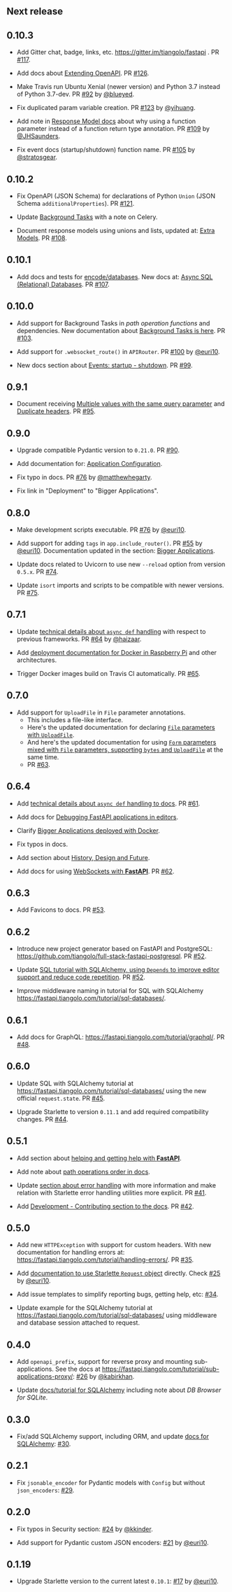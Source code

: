 ## Next release

## 0.10.3

* Add Gitter chat, badge, links, etc. <a href="https://gitter.im/tiangolo/fastapi" target="_blank">https://gitter.im/tiangolo/fastapi
</a>. PR <a href="https://github.com/tiangolo/fastapi/pull/117" target="_blank">#117</a>.

* Add docs about <a href="https://fastapi.tiangolo.com/tutorial/extending-openapi/" target="_blank">Extending OpenAPI</a>. PR <a href="https://github.com/tiangolo/fastapi/pull/126" target="_blank">#126</a>.

* Make Travis run Ubuntu Xenial (newer version) and Python 3.7 instead of Python 3.7-dev. PR <a href="https://github.com/tiangolo/fastapi/pull/92" target="_blank">#92</a> by <a href="https://github.com/blueyed" target="_blank">@blueyed</a>.

* Fix duplicated param variable creation. PR <a href="https://github.com/tiangolo/fastapi/pull/123" target="_blank">#123</a> by <a href="https://github.com/yihuang" target="_blank">@yihuang</a>.

* Add note in <a href="https://fastapi.tiangolo.com/tutorial/response-model/" target="_blank">Response Model docs</a> about why using a function parameter instead of a function return type annotation. PR <a href="https://github.com/tiangolo/fastapi/pull/109" target="_blank">#109</a> by <a href="https://github.com/JHSaunders" target="_blank">@JHSaunders</a>.

* Fix event docs (startup/shutdown) function name. PR <a href="https://github.com/tiangolo/fastapi/pull/105" target="_blank">#105</a> by <a href="https://github.com/stratosgear" target="_blank">@stratosgear</a>.

## 0.10.2

* Fix OpenAPI (JSON Schema) for declarations of Python `Union` (JSON Schema `additionalProperties`). PR <a href="https://github.com/tiangolo/fastapi/pull/121" target="_blank">#121</a>.

* Update <a href="https://fastapi.tiangolo.com/tutorial/background-tasks/" target="_blank">Background Tasks</a> with a note on Celery.

* Document response models using unions and lists, updated at: <a href="https://fastapi.tiangolo.com/tutorial/extra-models/" target="_blank">Extra Models</a>. PR <a href="https://github.com/tiangolo/fastapi/pull/108" target="_blank">#108</a>.

## 0.10.1

* Add docs and tests for <a href="https://github.com/encode/databases" target="_blank">encode/databases</a>. New docs at: <a href="https://fastapi.tiangolo.com/tutorial/async-sql-databases/" target="_blank">Async SQL (Relational) Databases</a>. PR <a href="https://github.com/tiangolo/fastapi/pull/107" target="_blank">#107</a>.

## 0.10.0

* Add support for Background Tasks in *path operation functions* and dependencies. New documentation about <a href="https://fastapi.tiangolo.com/tutorial/background-tasks/" target="_blank">Background Tasks is here</a>. PR <a href="https://github.com/tiangolo/fastapi/pull/103" target="_blank">#103</a>.

* Add support for `.websocket_route()` in `APIRouter`. PR <a href="https://github.com/tiangolo/fastapi/pull/100" target="_blank">#100</a> by <a href="https://github.com/euri10" target="_blank">@euri10</a>.

* New docs section about <a href="https://fastapi.tiangolo.com/tutorial/events/" target="_blank">Events: startup - shutdown</a>. PR <a href="https://github.com/tiangolo/fastapi/pull/99" target="_blank">#99</a>.

## 0.9.1

* Document receiving <a href="https://fastapi.tiangolo.com/tutorial/query-params-str-validations/#query-parameter-list-multiple-values" target="_blank">Multiple values with the same query parameter</a> and <a href="https://fastapi.tiangolo.com/tutorial/header-params/#duplicate-headers" target="_blank">Duplicate headers</a>. PR <a href="https://github.com/tiangolo/fastapi/pull/95" target="_blank">#95</a>.

## 0.9.0

* Upgrade compatible Pydantic version to `0.21.0`. PR <a href="https://github.com/tiangolo/fastapi/pull/90" target="_blank">#90</a>.

* Add documentation for: <a href="https://fastapi.tiangolo.com/tutorial/application-configuration/" target="_blank">Application Configuration</a>.

* Fix typo in docs. PR <a href="https://github.com/tiangolo/fastapi/pull/76" target="_blank">#76</a> by <a href="https://github.com/matthewhegarty" target="_blank">@matthewhegarty</a>.

* Fix link in "Deployment" to "Bigger Applications".

## 0.8.0

* Make development scripts executable. PR <a href="https://github.com/tiangolo/fastapi/pull/76" target="_blank">#76</a> by <a href="https://github.com/euri10" target="_blank">@euri10</a>.

* Add support for adding `tags` in `app.include_router()`. PR <a href="https://github.com/tiangolo/fastapi/pull/55" target="_blank">#55</a> by <a href="https://github.com/euri10" target="_blank">@euri10</a>. Documentation updated in the section: <a href="https://fastapi.tiangolo.com/tutorial/bigger-applications/" target="_blank">Bigger Applications</a>.

* Update docs related to Uvicorn to use new `--reload` option from version `0.5.x`. PR <a href="https://github.com/tiangolo/fastapi/pull/74" target="_blank">#74</a>.

* Update `isort` imports and scripts to be compatible with newer versions. PR <a href="https://github.com/tiangolo/fastapi/pull/75" target="_blank">#75</a>.

## 0.7.1

* Update <a href="https://fastapi.tiangolo.com/async/#path-operation-functions" target="_blank">technical details about `async def` handling</a> with respect to previous frameworks. PR <a href="https://github.com/tiangolo/fastapi/pull/64" target="_blank">#64</a> by <a href="https://github.com/haizaar" target="_blank">@haizaar</a>.

* Add <a href="https://fastapi.tiangolo.com/deployment/#raspberry-pi-and-other-architectures" target="_blank">deployment documentation for Docker in Raspberry Pi</a> and other architectures.

* Trigger Docker images build on Travis CI automatically. PR <a href="https://github.com/tiangolo/fastapi/pull/65" target="_blank">#65</a>.

## 0.7.0

* Add support for `UploadFile` in `File` parameter annotations.
    * This includes a file-like interface.
    * Here's the updated documentation for declaring <a href="https://fastapi.tiangolo.com/tutorial/request-files/#file-parameters-with-uploadfile" target="_blank"> `File` parameters with `UploadFile`</a>.
    * And here's the updated documentation for using <a href="https://fastapi.tiangolo.com/tutorial/request-forms-and-files/" target="_blank">`Form` parameters mixed with `File` parameters, supporting `bytes` and `UploadFile`</a> at the same time.
    * PR <a href="https://github.com/tiangolo/fastapi/pull/63" target="_blank">#63</a>.

## 0.6.4

* Add <a href="https://fastapi.tiangolo.com/async/#very-technical-details" target="_blank">technical details about `async def` handling to docs</a>. PR <a href="https://github.com/tiangolo/fastapi/pull/61" target="_blank">#61</a>.

* Add docs for <a href="https://fastapi.tiangolo.com/tutorial/debugging/" target="_blank">Debugging FastAPI applications in editors</a>.

* Clarify <a href="https://fastapi.tiangolo.com/deployment/#bigger-applications" target="_blank">Bigger Applications deployed with Docker</a>.

* Fix typos in docs.

* Add section about <a href="https://fastapi.tiangolo.com/history-design-future/" target="_blank">History, Design and Future</a>.

* Add docs for using <a href="https://fastapi.tiangolo.com/tutorial/websockets/" target="_blank">WebSockets with **FastAPI**</a>. PR <a href="https://github.com/tiangolo/fastapi/pull/62" target="_blank">#62</a>.

## 0.6.3

* Add Favicons to docs. PR <a href="https://github.com/tiangolo/fastapi/pull/53" target="_blank">#53</a>.

## 0.6.2

* Introduce new project generator based on FastAPI and PostgreSQL: <a href="https://github.com/tiangolo/full-stack-fastapi-postgresql" target="_blank">https://github.com/tiangolo/full-stack-fastapi-postgresql</a>. PR <a href="https://github.com/tiangolo/fastapi/pull/52" target="_blank">#52</a>.

* Update <a href="https://fastapi.tiangolo.com/tutorial/sql-databases/" target="_blank">SQL tutorial with SQLAlchemy, using `Depends` to improve editor support and reduce code repetition</a>. PR <a href="https://github.com/tiangolo/fastapi/pull/52" target="_blank">#52</a>.

* Improve middleware naming in tutorial for SQL with SQLAlchemy <a href="https://fastapi.tiangolo.com/tutorial/sql-databases/" target="_blank">https://fastapi.tiangolo.com/tutorial/sql-databases/</a>.

## 0.6.1

* Add docs for GraphQL: <a href="https://fastapi.tiangolo.com/tutorial/graphql/" target="_blank">https://fastapi.tiangolo.com/tutorial/graphql/</a>. PR <a href="https://github.com/tiangolo/fastapi/pull/48" target="_blank">#48</a>.

## 0.6.0

* Update SQL with SQLAlchemy tutorial at <a href="https://fastapi.tiangolo.com/tutorial/sql-databases/" target="_blank">https://fastapi.tiangolo.com/tutorial/sql-databases/</a> using the new official `request.state`. PR <a href="https://github.com/tiangolo/fastapi/pull/45" target="_blank">#45</a>.

* Upgrade Starlette to version `0.11.1` and add required compatibility changes. PR <a href="https://github.com/tiangolo/fastapi/pull/44" target="_blank">#44</a>.

## 0.5.1

* Add section about <a href="https://fastapi.tiangolo.com/help-fastapi/" target="_blank">helping and getting help with **FastAPI**</a>.

* Add note about <a href="https://fastapi.tiangolo.com/tutorial/path-params/#order-matters" target="_blank">path operations order in docs</a>.

* Update <a href="https://fastapi.tiangolo.com/tutorial/handling-errors/" target="_blank">section about error handling</a> with more information and make relation with Starlette error handling utilities more explicit. PR <a href="https://github.com/tiangolo/fastapi/pull/41" target="_blank">#41</a>.

* Add <a href="" target="_blank">Development - Contributing section to the docs</a>. PR <a href="https://github.com/tiangolo/fastapi/pull/42" target="_blank">#42</a>.

## 0.5.0

* Add new `HTTPException` with support for custom headers. With new documentation for handling errors at: <a href="https://fastapi.tiangolo.com/tutorial/handling-errors/" target="_blank">https://fastapi.tiangolo.com/tutorial/handling-errors/</a>. PR <a href="https://github.com/tiangolo/fastapi/pull/35" target="_blank">#35</a>.

* Add <a href="https://fastapi.tiangolo.com/tutorial/using-request-directly/" target="_blank">documentation to use Starlette `Request` object</a> directly. Check <a href="https://github.com/tiangolo/fastapi/pull/25" target="_blank">#25</a> by <a href="https://github.com/euri10" target="_blank">@euri10</a>.

* Add issue templates to simplify reporting bugs, getting help, etc: <a href="https://github.com/tiangolo/fastapi/pull/34" target="_blank">#34</a>.

* Update example for the SQLAlchemy tutorial at <a href="https://fastapi.tiangolo.com/tutorial/sql-databases/" target="_blank">https://fastapi.tiangolo.com/tutorial/sql-databases/</a> using middleware and database session attached to request.

## 0.4.0

* Add `openapi_prefix`, support for reverse proxy and mounting sub-applications. See the docs at <a href="https://fastapi.tiangolo.com/tutorial/sub-applications-proxy/" target="_blank">https://fastapi.tiangolo.com/tutorial/sub-applications-proxy/</a>: <a href="https://github.com/tiangolo/fastapi/pull/26" target="_blank">#26</a> by <a href="https://github.com/kabirkhan" target="_blank">@kabirkhan</a>.

* Update <a href="https://fastapi.tiangolo.com/tutorial/sql-databases/" target="_blank">docs/tutorial for SQLAlchemy</a> including note about *DB Browser for SQLite*.

## 0.3.0

* Fix/add SQLAlchemy support, including ORM, and update <a href="https://fastapi.tiangolo.com/tutorial/sql-databases/" target="_blank">docs for SQLAlchemy</a>: <a href="https://github.com/tiangolo/fastapi/pull/30" target="_blank">#30</a>.

## 0.2.1

* Fix `jsonable_encoder` for Pydantic models with `Config` but without `json_encoders`: <a href="https://github.com/tiangolo/fastapi/pull/29" target="_blank">#29</a>.

## 0.2.0

* Fix typos in Security section: <a href="https://github.com/tiangolo/fastapi/pull/24" target="_blank">#24</a> by <a href="https://github.com/kkinder" target="_blank">@kkinder</a>.

* Add support for Pydantic custom JSON encoders: <a href="https://github.com/tiangolo/fastapi/pull/21" target="_blank">#21</a> by <a href="https://github.com/euri10" target="_blank">@euri10</a>.

## 0.1.19

* Upgrade Starlette version to the current latest `0.10.1`: <a href="https://github.com/tiangolo/fastapi/pull/17" target="_blank">#17</a> by <a href="https://github.com/euri10" target="_blank">@euri10</a>.
